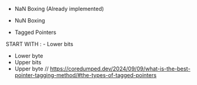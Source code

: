 - NaN Boxing (Already implemented)

- NuN Boxing
- Tagged Pointers


START WITH : - Lower bits



- Lower byte
- Upper bits
- Upper byte
// https://coredumped.dev/2024/09/09/what-is-the-best-pointer-tagging-method/#the-types-of-tagged-pointers